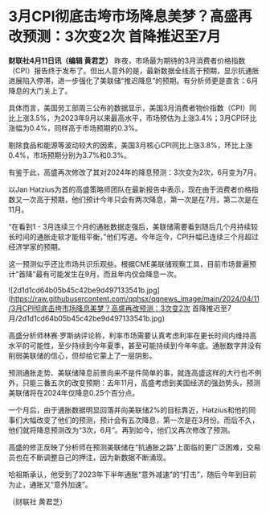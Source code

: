 # 3月CPI彻底击垮市场降息美梦？高盛再改预测：3次变2次 首降推迟至7月

**财联社4月11日讯（编辑 黄君芝）**
昨夜，市场最为期待的3月消费者价格指数（CPI）报告终于发布了。但出人意外的是，最新数据全线高于预期，显示抗通胀进展陷入停滞，进一步强化了美联储“推迟降息”的预期。有分析师更是直言：6月降息的大门关上了。

具体而言，美国劳工部周三公布的数据显示，美国3月消费者物价指数（CPI）同比上涨3.5%，为2023年9月以来最高水平，市场预估为上涨3.4%；3月CPI环比涨幅为0.4%，同样高于市场预期的0.3%。

剔除食品和能源等波动较大的因素，美国3月核心CPI同比上涨3.8%，环比上涨0.4%，市场预期分别为3.7%和0.3%。

有鉴于此，高盛再次修改了其对2024年的降息预测：3次变为2次，6月变为7月。

以Jan
Hatzius为首的高盛策略师团队在最新报告中表示，现在由于消费者价格指数又一次高于预期，他们预计今年只会有两次降息，第一次是在7月，第二次是在11月。

“在看到1 -
3月连续三个月的通胀数据走强后，美联储需要看到随后几个月持续较长时间的通胀走软才能相平衡，”他们写道。今年迄今，CPI升幅已连续三个月超过经济学家的预期。

这一预测似乎还比市场共识乐观些。根据CME美联储观察工具，目前市场普遍预计“首降”最有可能发生在9月，而且年内仅会降息一次。

![2d1d1cd64b05b45c42be9d497133541b.jpg](https://raw.githubusercontent.com/qqhsx/qqnews_image/main/2024/04/11/3月CPI彻底击垮市场降息美梦？高盛再改预测：3次变2次 首降推迟至7月/2d1d1cd64b05b45c42be9d497133541b.jpg)

高盛分析师林赛·罗斯纳评论称，利率市场需要认真考虑利率在更长时间内维持高水平的可能性，至少持续到今年夏季，甚至可能持续到今年年底。通胀数字并没有削弱美联储的信心，但却给它蒙上了一层阴影。

预测通胀走势、美联储降息前景向来不是件简单的事，就连高盛这样的大行也不例外，只能三番五次的改变预期：去年11月，高盛考虑到美国经济的强劲势头，预测美联储将在2024年仅降息0.25个百分点。

一个月后，由于通胀数据明显回落并向美联储2%的目标靠近，Hatzius和他的同事们大幅改变了他们的预测，预计会有五次降息，第一次是在3月份。而后不久，他们就将降息预测改为“3次，6月”。再到如今，他们又再次修改了预测。

高盛的修正反映了分析师在预测美联储在“抗通胀之路”上面临的更广泛困难，交易员也在不断调整自己的押注，因为新数据不断涌现。

哈祖斯承认，他受到了2023年下半年通胀“意外减速”的“打击”，随后今年到目前为止，通胀又“意外加速”。

（财联社 黄君芝）

